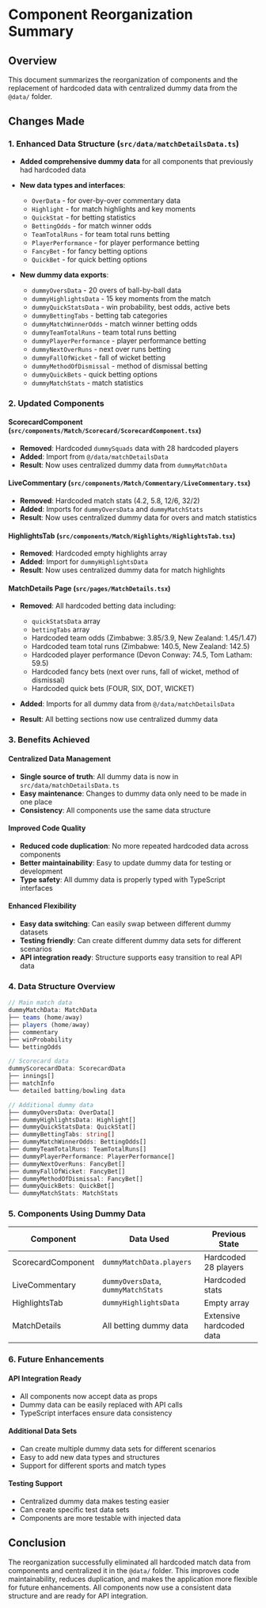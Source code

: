 # Component Reorganization Summary

## Overview

This document summarizes the reorganization of components and the replacement of hardcoded data with centralized dummy data from the `@data/` folder.

## Changes Made

### 1. Enhanced Data Structure (`src/data/matchDetailsData.ts`)

- **Added comprehensive dummy data** for all components that previously had hardcoded data
- **New data types and interfaces**:

  - `OverData` - for over-by-over commentary data
  - `Highlight` - for match highlights and key moments
  - `QuickStat` - for betting statistics
  - `BettingOdds` - for match winner odds
  - `TeamTotalRuns` - for team total runs betting
  - `PlayerPerformance` - for player performance betting
  - `FancyBet` - for fancy betting options
  - `QuickBet` - for quick betting options

- **New dummy data exports**:
  - `dummyOversData` - 20 overs of ball-by-ball data
  - `dummyHighlightsData` - 15 key moments from the match
  - `dummyQuickStatsData` - win probability, best odds, active bets
  - `dummyBettingTabs` - betting tab categories
  - `dummyMatchWinnerOdds` - match winner betting odds
  - `dummyTeamTotalRuns` - team total runs betting
  - `dummyPlayerPerformance` - player performance betting
  - `dummyNextOverRuns` - next over runs betting
  - `dummyFallOfWicket` - fall of wicket betting
  - `dummyMethodOfDismissal` - method of dismissal betting
  - `dummyQuickBets` - quick betting options
  - `dummyMatchStats` - match statistics

### 2. Updated Components

#### ScorecardComponent (`src/components/Match/Scorecard/ScorecardComponent.tsx`)

- **Removed**: Hardcoded `dummySquads` data with 28 hardcoded players
- **Added**: Import from `@/data/matchDetailsData`
- **Result**: Now uses centralized dummy data from `dummyMatchData`

#### LiveCommentary (`src/components/Match/Commentary/LiveCommentary.tsx`)

- **Removed**: Hardcoded match stats (4.2, 5.8, 12/6, 32/2)
- **Added**: Imports for `dummyOversData` and `dummyMatchStats`
- **Result**: Now uses centralized dummy data for overs and match statistics

#### HighlightsTab (`src/components/Match/Highlights/HighlightsTab.tsx`)

- **Removed**: Hardcoded empty highlights array
- **Added**: Import for `dummyHighlightsData`
- **Result**: Now uses centralized dummy data for match highlights

#### MatchDetails Page (`src/pages/MatchDetails.tsx`)

- **Removed**: All hardcoded betting data including:

  - `quickStatsData` array
  - `bettingTabs` array
  - Hardcoded team odds (Zimbabwe: 3.85/3.9, New Zealand: 1.45/1.47)
  - Hardcoded team total runs (Zimbabwe: 140.5, New Zealand: 142.5)
  - Hardcoded player performance (Devon Conway: 74.5, Tom Latham: 59.5)
  - Hardcoded fancy bets (next over runs, fall of wicket, method of dismissal)
  - Hardcoded quick bets (FOUR, SIX, DOT, WICKET)

- **Added**: Imports for all dummy data from `@/data/matchDetailsData`
- **Result**: All betting sections now use centralized dummy data

### 3. Benefits Achieved

#### Centralized Data Management

- **Single source of truth**: All dummy data is now in `src/data/matchDetailsData.ts`
- **Easy maintenance**: Changes to dummy data only need to be made in one place
- **Consistency**: All components use the same data structure

#### Improved Code Quality

- **Reduced code duplication**: No more repeated hardcoded data across components
- **Better maintainability**: Easy to update dummy data for testing or development
- **Type safety**: All dummy data is properly typed with TypeScript interfaces

#### Enhanced Flexibility

- **Easy data switching**: Can easily swap between different dummy datasets
- **Testing friendly**: Can create different dummy data sets for different scenarios
- **API integration ready**: Structure supports easy transition to real API data

### 4. Data Structure Overview

```typescript
// Main match data
dummyMatchData: MatchData
├── teams (home/away)
├── players (home/away)
├── commentary
├── winProbability
└── bettingOdds

// Scorecard data
dummyScorecardData: ScorecardData
├── innings[]
├── matchInfo
└── detailed batting/bowling data

// Additional dummy data
├── dummyOversData: OverData[]
├── dummyHighlightsData: Highlight[]
├── dummyQuickStatsData: QuickStat[]
├── dummyBettingTabs: string[]
├── dummyMatchWinnerOdds: BettingOdds[]
├── dummyTeamTotalRuns: TeamTotalRuns[]
├── dummyPlayerPerformance: PlayerPerformance[]
├── dummyNextOverRuns: FancyBet[]
├── dummyFallOfWicket: FancyBet[]
├── dummyMethodOfDismissal: FancyBet[]
├── dummyQuickBets: QuickBet[]
└── dummyMatchStats: MatchStats
```

### 5. Components Using Dummy Data

| Component          | Data Used                           | Previous State           |
| ------------------ | ----------------------------------- | ------------------------ |
| ScorecardComponent | `dummyMatchData.players`            | Hardcoded 28 players     |
| LiveCommentary     | `dummyOversData`, `dummyMatchStats` | Hardcoded stats          |
| HighlightsTab      | `dummyHighlightsData`               | Empty array              |
| MatchDetails       | All betting dummy data              | Extensive hardcoded data |

### 6. Future Enhancements

#### API Integration Ready

- All components now accept data as props
- Dummy data can be easily replaced with API calls
- TypeScript interfaces ensure data consistency

#### Additional Data Sets

- Can create multiple dummy data sets for different scenarios
- Easy to add new data types and structures
- Support for different sports and match types

#### Testing Support

- Centralized dummy data makes testing easier
- Can create specific test data sets
- Components are more testable with injected data

## Conclusion

The reorganization successfully eliminated all hardcoded match data from components and centralized it in the `@data/` folder. This improves code maintainability, reduces duplication, and makes the application more flexible for future enhancements. All components now use a consistent data structure and are ready for API integration.
